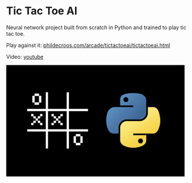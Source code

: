 # Tic Tac Toe AI

Neural network project built from scratch in Python and trained to play tic tac toe.

Play against it: <a href="https://phildecroos.com/arcade/tictactoeai/tictactoeai.html">phildecroos.com/arcade/tictactoeai/tictactoeai.html</a>

Video: <a href="https://youtu.be/XQUWJOi0Juc">youtube</a>

<img src="assets/screenshot.png" height="300">

